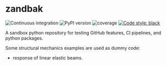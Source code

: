 # zandbak

![Continuous integration](https://github.com/rozsasarpi/zandbak/actions/workflows/main.yaml/badge.svg)
![PyPI version](https://img.shields.io/pypi/v/zandbak)
![coverage](https://img.shields.io/endpoint?url=https://gist.githubusercontent.com/rozsasarpi/da9e3419b54a0daf6fe07b934f37f837/raw/main_coverage.json)
[![Code style: black](https://img.shields.io/badge/code%20style-black-000000.svg)](https://github.com/psf/black)


A sandbox python repository for testing GitHub features, CI pipelines, and python
packages.

Some structural mechanics examples are used as dummy code:
 * response of linear elastic beams.
